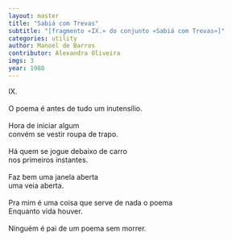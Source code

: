 ```yaml
---
layout: master
title: "Sabiá com Trevas"
subtitle: "[fragmento «IX.» do conjunto «Sabiá com Trevas»]"
categories: utility
author: Manoel de Barros
contributor: Alexandra Oliveira
imgs: 3
year: 1980
---
```


IX.  
   
O poema é antes de tudo um inutensílio.  
   
Hora de iniciar algum  
convém se vestir roupa de trapo.  
   
Há quem se jogue debaixo de carro  
nos primeiros instantes.  
   
Faz bem uma janela aberta  
uma veia aberta.  
   
Pra mim é uma coisa que serve de nada o poema  
Enquanto vida houver.  
   
Ninguém é pai de um poema sem morrer.  

 

